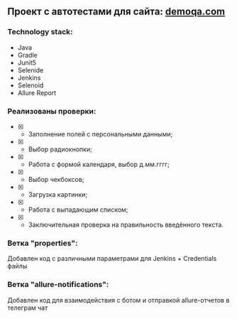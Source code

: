 ## Проект с автотестами для сайта: [demoqa.com](https://demoqa.com/automation-practice-form/)
### Technology stack:
- Java
- Gradle
- Junit5 
- Selenide
- Jenkins
- Selenoid
- Allure Report

### Реализованы проверки:

- [X] - Заполнение полей с персональными данными;
- [X] - Выбор радиокнопки;
- [X] - Работа с формой календаря, выбор д.мм.гггг;
- [X] - Выбор чекбоксов;
- [X] - Загрузка картинки;
- [X] - Работа с выпадающим списком;
- [X] - Заключительная проверка на правильность введённого текста.

### Ветка "properties":
Добавлен код с различными параметрами для Jenkins + Credentials файлы

### Ветка "allure-notifications":
Добавлен код для взаимодействия с ботом и отправкой allure-отчетов в телеграм чат


